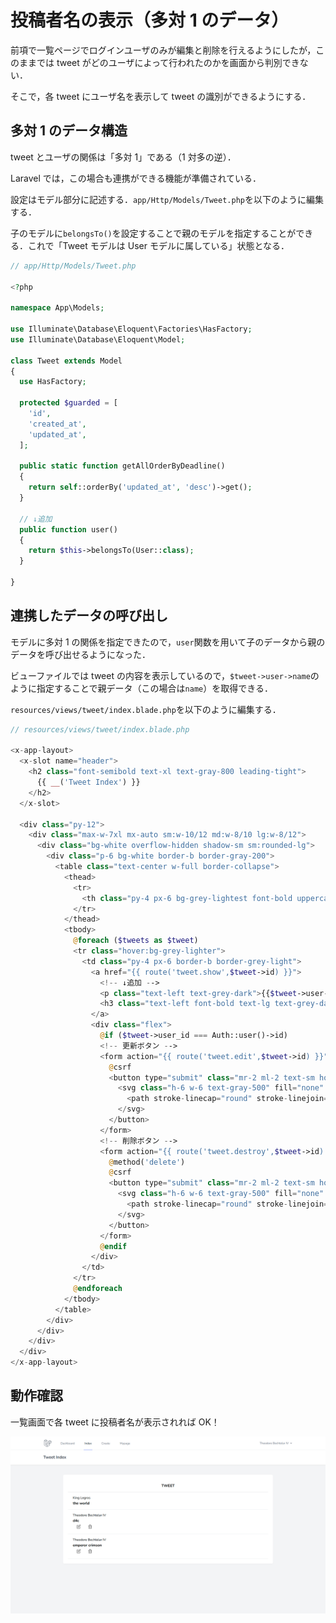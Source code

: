 # 投稿者名の表示（多対 1 のデータ）

前項で一覧ページでログインユーザのみが編集と削除を行えるようにしたが，このままでは tweet がどのユーザによって行われたのかを画面から判別できない．

そこで，各 tweet にユーザ名を表示して tweet の識別ができるようにする．

## 多対 1 のデータ構造

tweet とユーザの関係は「多対 1」である（1 対多の逆）．

Laravel では，この場合も連携ができる機能が準備されている．

設定はモデル部分に記述する．`app/Http/Models/Tweet.php`を以下のように編集する．

子のモデルに`belongsTo()`を設定することで親のモデルを指定することができる．これで「Tweet モデルは User モデルに属している」状態となる．

```php
// app/Http/Models/Tweet.php

<?php

namespace App\Models;

use Illuminate\Database\Eloquent\Factories\HasFactory;
use Illuminate\Database\Eloquent\Model;

class Tweet extends Model
{
  use HasFactory;

  protected $guarded = [
    'id',
    'created_at',
    'updated_at',
  ];

  public static function getAllOrderByDeadline()
  {
    return self::orderBy('updated_at', 'desc')->get();
  }

  // ↓追加
  public function user()
  {
    return $this->belongsTo(User::class);
  }

}

```

## 連携したデータの呼び出し

モデルに多対 1 の関係を指定できたので，`user`関数を用いて子のデータから親のデータを呼び出せるようになった．

ビューファイルでは tweet の内容を表示しているので，`$tweet->user->name`のように指定することで親データ（この場合は`name`）を取得できる．

`resources/views/tweet/index.blade.php`を以下のように編集する．

```php
// resources/views/tweet/index.blade.php

<x-app-layout>
  <x-slot name="header">
    <h2 class="font-semibold text-xl text-gray-800 leading-tight">
      {{ __('Tweet Index') }}
    </h2>
  </x-slot>

  <div class="py-12">
    <div class="max-w-7xl mx-auto sm:w-10/12 md:w-8/10 lg:w-8/12">
      <div class="bg-white overflow-hidden shadow-sm sm:rounded-lg">
        <div class="p-6 bg-white border-b border-gray-200">
          <table class="text-center w-full border-collapse">
            <thead>
              <tr>
                <th class="py-4 px-6 bg-grey-lightest font-bold uppercase text-lg text-grey-dark border-b border-grey-light">tweet</th>
              </tr>
            </thead>
            <tbody>
              @foreach ($tweets as $tweet)
              <tr class="hover:bg-grey-lighter">
                <td class="py-4 px-6 border-b border-grey-light">
                  <a href="{{ route('tweet.show',$tweet->id) }}">
                    <!-- ↓追加 -->
                    <p class="text-left text-grey-dark">{{$tweet->user->name}}</p>
                    <h3 class="text-left font-bold text-lg text-grey-dark">{{$tweet->tweet}}</h3>
                  </a>
                  <div class="flex">
                    @if ($tweet->user_id === Auth::user()->id)
                    <!-- 更新ボタン -->
                    <form action="{{ route('tweet.edit',$tweet->id) }}" method="GET" class="text-left">
                      @csrf
                      <button type="submit" class="mr-2 ml-2 text-sm hover:bg-gray-200 hover:shadow-none text-white py-1 px-2 focus:outline-none focus:shadow-outline">
                        <svg class="h-6 w-6 text-gray-500" fill="none" viewBox="0 0 24 24" stroke="black">
                          <path stroke-linecap="round" stroke-linejoin="round" stroke-width="1" d="M11 5H6a2 2 0 00-2 2v11a2 2 0 002 2h11a2 2 0 002-2v-5m-1.414-9.414a2 2 0 112.828 2.828L11.828 15H9v-2.828l8.586-8.586z" />
                        </svg>
                      </button>
                    </form>
                    <!-- 削除ボタン -->
                    <form action="{{ route('tweet.destroy',$tweet->id) }}" method="POST" class="text-left">
                      @method('delete')
                      @csrf
                      <button type="submit" class="mr-2 ml-2 text-sm hover:bg-gray-200 hover:shadow-none text-white py-1 px-2 focus:outline-none focus:shadow-outline">
                        <svg class="h-6 w-6 text-gray-500" fill="none" viewBox="0 0 24 24" stroke="black">
                          <path stroke-linecap="round" stroke-linejoin="round" stroke-width="1" d="M19 7l-.867 12.142A2 2 0 0116.138 21H7.862a2 2 0 01-1.995-1.858L5 7m5 4v6m4-6v6m1-10V4a1 1 0 00-1-1h-4a1 1 0 00-1 1v3M4 7h16" />
                        </svg>
                      </button>
                    </form>
                    @endif
                  </div>
                </td>
              </tr>
              @endforeach
            </tbody>
          </table>
        </div>
      </div>
    </div>
  </div>
</x-app-layout>

```

## 動作確認

一覧画面で各 tweet に投稿者名が表示されれば OK！

![投稿者名の表示](./img/laratter_index_add_auther.png)
